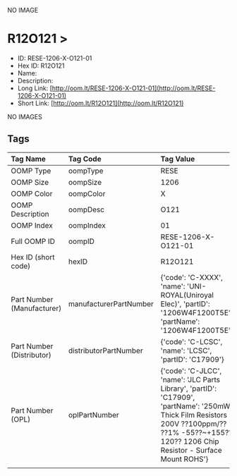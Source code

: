 


  
NO IMAGE  
# R12O121 > 

- ID: RESE-1206-X-O121-01
- Hex ID: R12O121
- Name: 
- Description: 
- Long Link: [http://oom.lt/RESE-1206-X-O121-01](http://oom.lt/RESE-1206-X-O121-01)
- Short Link: [http://oom.lt/R12O121](http://oom.lt/R12O121)
  
NO IMAGES  
## Tags
  

|Tag Name|Tag Code|Tag Value|
| :--- | :--- | :--- |
|OOMP Type|oompType|RESE|
|OOMP Size|oompSize|1206|
|OOMP Color|oompColor|X|
|OOMP Description|oompDesc|O121|
|OOMP Index|oompIndex|01|
|Full OOMP ID|oompID|RESE-1206-X-O121-01|
|Hex ID (short code)|hexID|R12O121|
|Part Number (Manufacturer)|manufacturerPartNumber|{'code': 'C-XXXX', 'name': 'UNI-ROYAL(Uniroyal Elec)', 'partID': '1206W4F1200T5E', 'partName': '1206W4F1200T5E'}|
|Part Number (Distributor)|distributorPartNumber|{'code': 'C-LCSC', 'name': 'LCSC', 'partID': 'C17909'}|
|Part Number (OPL)|oplPartNumber|{'code': 'C-JLCC', 'name': 'JLC Parts Library', 'partID': 'C17909', 'partName': '250mW Thick Film Resistors 200V ??100ppm/?? ??1% -55??~+155?? 120?? 1206  Chip Resistor - Surface Mount ROHS'}|
||||
